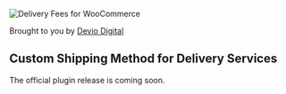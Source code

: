 ![Delivery Fees for WooCommerce](https://deviodigital.com/wp-content/uploads/2019/03/dfwc-logo.png)

Brought to you by [Devio Digital](https://deviodigital.com)

## Custom Shipping Method for Delivery Services

The official plugin release is coming soon.
